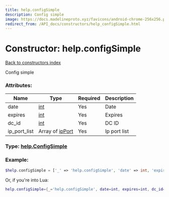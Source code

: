 ```yaml
---
title: help.configSimple
description: Config simple
image: https://docs.madelineproto.xyz/favicons/android-chrome-256x256.png
redirect_from: /API_docs/constructors/help_configSimple.html
---
```

# Constructor: help.configSimple  
[Back to constructors index](index.md)



Config simple

### Attributes:

| Name     |    Type       | Required | Description |
|----------|---------------|----------|-------------|
|date|[int](../types/int.md) | Yes|Date|
|expires|[int](../types/int.md) | Yes|Expires|
|dc\_id|[int](../types/int.md) | Yes|DC ID|
|ip\_port\_list|Array of [ipPort](../constructors/ipPort.md) | Yes|Ip port list|



### Type: [help.ConfigSimple](../types/help.ConfigSimple.md)


### Example:

```php
$help.configSimple = ['_' => 'help.configSimple', 'date' => int, 'expires' => int, 'dc_id' => int, 'ip_port_list' => [ipPort, ipPort]];
```  


Or, if you're into Lua:

```lua
help.configSimple={_='help.configSimple', date=int, expires=int, dc_id=int, ip_port_list={ipPort}}

```


